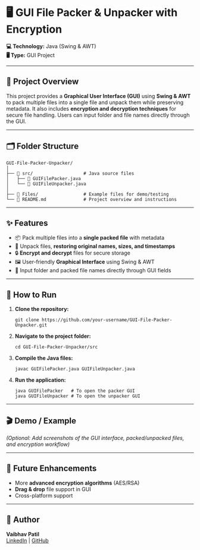 # 🖥️ GUI File Packer & Unpacker with Encryption

**💻 Technology:** Java (Swing & AWT)  
**🖥️ Type:** GUI Project  

---

## 📖 Project Overview
This project provides a **Graphical User Interface (GUI)** using **Swing & AWT** to pack multiple files into a single file and unpack them while preserving metadata. It also includes **encryption and decryption techniques** for secure file handling. Users can input folder and file names directly through the GUI.

---

## 🗂️ Folder Structure
```
GUI-File-Packer-Unpacker/
│
├── 📁 src/                   # Java source files
│   ├── 📄 GUIFilePacker.java
│   └── 📄 GUIFileUnpacker.java
│
├── 📁 Files/                 # Example files for demo/testing
└── 📄 README.md              # Project overview and instructions
```

---

## ✨ Features
- 📦 Pack multiple files into a **single packed file** with metadata  
- 📂 Unpack files, **restoring original names, sizes, and timestamps**  
- 🔒 **Encrypt and decrypt** files for secure storage  
- 🖼️ User-friendly **Graphical Interface** using Swing & AWT  
- 📝 Input folder and packed file names directly through GUI fields  

---

## 🏃 How to Run
1. **Clone the repository:**
   ```
   git clone https://github.com/your-username/GUI-File-Packer-Unpacker.git
   ```
2. **Navigate to the project folder:**
   ```
   cd GUI-File-Packer-Unpacker/src
   ```
3. **Compile the Java files:**
   ```
   javac GUIFilePacker.java GUIFileUnpacker.java
   ```
4. **Run the application:**
   ```
   java GUIFilePacker   # To open the packer GUI
   java GUIFileUnpacker # To open the unpacker GUI
   ```

---

## 🎬 Demo / Example
*(Optional: Add screenshots of the GUI interface, packed/unpacked files, and encryption workflow)*  

---

## 🚀 Future Enhancements
- More **advanced encryption algorithms** (AES/RSA)  
- **Drag & drop** file support in GUI  
- Cross-platform support  

---

## 👤 Author
**Vaibhav Patil**  
[LinkedIn](https://www.linkedin.com/in/cs-er-vaibhav/) | [GitHub](https://github.com/vaibhavpatilX)
